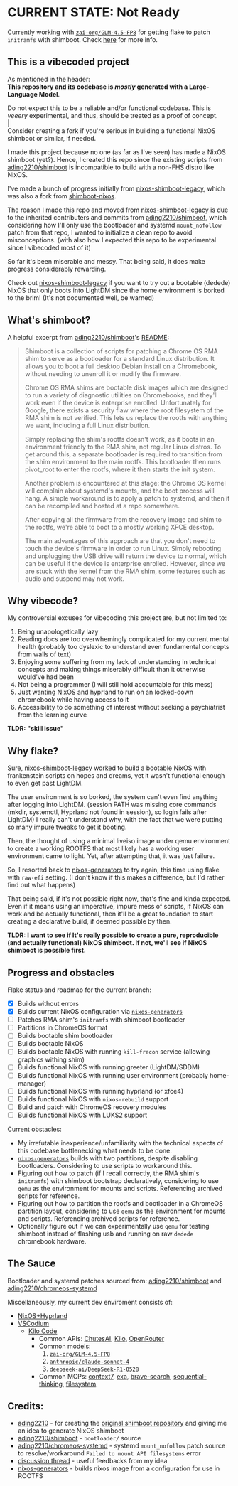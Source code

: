 # CURRENT STATE: Not Ready
Currently working with [`zai-org/GLM-4.5-FP8`](https://chutes.ai/app/chute/b5326e54-8d9e-590e-bed4-f3db35d9d4cd) for getting flake to patch `initramfs` with shimboot. Check [here](https://github.com/PopCat19/nixos-shimboot#progress-and-obstacles) for more info.

## This is a vibecoded project
As mentioned in the header:\
**This repository and its codebase is *mostly* generated with a Large-Language Model**.

Do not expect this to be a reliable and/or functional codebase. This is *veeery* experimental, and thus, should be treated as a proof of concept.\
|\
Consider creating a fork if you're serious in building a functional NixOS shimboot or similar, if needed.

I made this project because no one (as far as I've seen) has made a NixOS shimboot (yet?). Hence, I created this repo since the existing scripts from [ading2210/shimboot](https://github.com/ading2210/shimboot) is incompatible to build with a non-FHS distro like NixOS.

I've made a bunch of progress initially from [nixos-shimboot-legacy](https://github.com/PopCat19/nixos-shimboot-legacy/tree/qemu-method2), which was also a fork from [shimboot-nixos](https://github.com/PopCat19/shimboot-nixos). 

The reason I made this repo and moved from [nixos-shimboot-legacy](https://github.com/PopCat19/nixos-shimboot-legacy/tree/qemu-method2) is due to the inherited contributers and commits from [ading2210/shimboot](https://github.com/ading2210/shimboot), which considering how I'll only use the bootloader and systemd `mount_nofollow` patch from that repo, I wanted to initialize a clean repo to avoid misconceptions. (with also how I expected this repo to be experimental since I vibecoded most of it)

So far it's been miserable and messy. That being said, it does make progress considerably rewarding. 

Check out [nixos-shimboot-legacy](https://github.com/PopCat19/nixos-shimboot-legacy/tree/qemu-method2) if you want to try out a bootable (dedede) NixOS that only boots into LightDM since the home environment is borked to the brim! (It's not documented well, be warned)

## What's shimboot?
A helpful excerpt from [ading2210/shimboot](https://github.com/ading2210/shimboot)'s [README](https://github.com/PopCat19/shimboot-nixos/raw/refs/heads/main/README.md):
> Shimboot is a collection of scripts for patching a Chrome OS RMA shim to serve as a bootloader for a standard Linux distribution. It allows you to boot a full desktop Debian install on a Chromebook, without needing to unenroll it or modify the firmware.
>
> Chrome OS RMA shims are bootable disk images which are designed to run a variety of diagnostic utilities on Chromebooks, and they'll work even if the device is enterprise enrolled. Unfortunately for Google, there exists a security flaw where the root filesystem of the RMA shim is not verified. This lets us replace the rootfs with anything we want, including a full Linux distribution.
>
> Simply replacing the shim's rootfs doesn't work, as it boots in an environment friendly to the RMA shim, not regular Linux distros. To get around this, a separate bootloader is required to transition from the shim environment to the main rootfs. This bootloader then runs pivot_root to enter the rootfs, where it then starts the init system.
>
> Another problem is encountered at this stage: the Chrome OS kernel will complain about systemd's mounts, and the boot process will hang. A simple workaround is to apply a patch to systemd, and then it can be recompiled and hosted at a repo somewhere.
>
> After copying all the firmware from the recovery image and shim to the rootfs, we're able to boot to a mostly working XFCE desktop.
>
> The main advantages of this approach are that you don't need to touch the device's firmware in order to run Linux. Simply rebooting and unplugging the USB drive will return the device to normal, which can be useful if the device is enterprise enrolled. However, since we are stuck with the kernel from the RMA shim, some features such as audio and suspend may not work.

## Why vibecode?
My controversial excuses for vibecoding this project are, but not limited to:
1. Being unapologetically lazy
2. Reading docs are too overwhemingly complicated for my current mental health (probably too dyslexic to understand even fundamental concepts from walls of text)
3. Enjoying some suffering from my lack of understanding in technical concepts and making things miserably difficult than it otherwise would've had been
4. Not being a programmer (I will still hold accountable for this mess)
5. Just wanting NixOS and hyprland to run on an locked-down chromebook while having access to it
6. Accessibility to do something of interest without seeking a psychiatrist from the learning curve

**TLDR: "skill issue"**

## Why flake?
Sure, [nixos-shimboot-legacy](https://github.com/PopCat19/nixos-shimboot-legacy) worked to build a bootable NixOS with frankenstein scripts on hopes and dreams, yet it wasn't functional enough to even get past LightDM. 

The user environment is so borked, the system can't even find anything after logging into LightDM. (session PATH was missing core commands (mkdir, systemctl, Hyprland not found in session), so login fails after LightDM) I really can't understand why, with the fact that we were putting so many impure tweaks to get it booting.

Then, the thought of using a minimal liveiso image under qemu environment to create a working ROOTFS that most likely has a working user environment came to light. Yet, after attempting that, it was just failure.

So, I resorted back to [nixos-generators](https://github.com/nix-community/nixos-generators) to try again, this time using flake with `raw-efi` setting. (I don't know if this makes a difference, but I'd rather find out what happens)

That being said, if it's not possible right now, that's fine and kinda expected. Even if it means using an imperative, impure mess of scripts, if NixOS can work and be actually functional, then it'll be a great foundation to start creating a declarative build, if deemed possible by then.

**TLDR: I want to see if It's really possible to create a pure, reproducible (and actually functional) NixOS shimboot. If not, we'll see if NixOS shimboot is possible first.**

## Progress and obstacles
Flake status and roadmap for the current branch:
- [x] Builds without errors
- [x] Builds current NixOS configuration via [`nixos-generators`](https://github.com/nix-community/nixos-generators)
- [ ] Patches RMA shim's `initramfs` with shimboot bootloader
- [ ] Partitions in ChromeOS format
- [ ] Builds bootable shim bootloader
- [ ] Builds bootable NixOS
- [ ] Builds bootable NixOS with running `kill-frecon` service (allowing graphics withing shim)
- [ ] Builds functional NixOS with running greeter (LightDM/SDDM)
- [ ] Builds functional NixOS with running user environment (probably home-manager)
- [ ] Builds functional NixOS with running hyprland (or xfce4)
- [ ] Builds functional NixOS with `nixos-rebuild` support
- [ ] Build and patch with ChromeOS recovery modules
- [ ] Builds functional NixOS with LUKS2 support

Current obstacles:
- My irrefutable inexperience/unfamiliarity with the technical aspects of this codebase bottlenecking what needs to be done.
- [`nixos-generators`](https://github.com/nix-community/nixos-generators) builds with two partitions, despite disabling bootloaders. Considering to use scripts to workaround this.
- Figuring out how to patch (if I recall correctly, the RMA shim's `initramfs`) with shimboot bootstrap declaratively, considering to use `qemu` as the environment for mounts and scripts. Referencing archived scripts for reference.
- Figuring out how to partition the rootfs and bootloader in a ChromeOS partition layout, considering to use `qemu` as the environment for mounts and scripts. Referencing archived scripts for reference.
- Optionally figure out if we can experimentally use `qemu` for testing shimboot instead of flashing usb and running on raw `dedede` chromebook hardware.

## The Sauce
Bootloader and systemd patches sourced from: [ading2210/shimboot](https://github.com/ading2210/shimboot) and [ading2210/chromeos-systemd](https://github.com/ading2210/chromeos-systemd)

Miscellaneously, my current dev enviroment consists of:
- [NixOS+Hyprland](https://github.com/PopCat19/popcat19-nixos-hm)
- [VSCodium](https://github.com/VSCodium/vscodium)
  - [Kilo Code](https://github.com/Kilo-Org/kilocode)
    - Common APIs: [ChutesAI](https://chutes.ai/), [Kilo](https://kilocode.ai/docs/providers/kilocode), [OpenRouter](https://openrouter.ai/)
    - Common models: 
      1. [`zai-org/GLM-4.5-FP8`](https://chutes.ai/app/chute/b5326e54-8d9e-590e-bed4-f3db35d9d4cd)
      2. [`anthropic/claude-sonnet-4`](https://openrouter.ai/anthropic/claude-sonnet-4)
      3. [`deepseek-ai/DeepSeek-R1-0528`](https://chutes.ai/app/chute/14a91d88-d6d6-5046-aaf4-eb3ad96b7247)
    - Common MCPs: 
      [context7](https://github.com/upstash/context7), [exa](https://github.com/exa-labs/exa-mcp-server), [brave-search](https://github.com/brave/brave-search-mcp-server), [sequential-thinking](https://github.com/arben-adm/mcp-sequential-thinking), [filesystem](https://github.com/mark3labs/mcp-filesystem-server)

## Credits:
- [ading2210](https://github.com/ading2210) - for creating the [original shimboot repository](https://github.com/ading2210/shimboot) and giving me an idea to generate NixOS shimboot
- [ading2210/shimboot](https://github.com/ading2210/shimboot) - `bootloader/` source
- [ading2210/chromeos-systemd](https://github.com/ading2210/chromeos-systemd) - systemd `mount_nofollow` patch source to resolve/workaround `Failed to mount API filesystems` error
- [discussion thread](https://github.com/ading2210/shimboot/discussions/335) - useful feedbacks from my idea
- [nixos-generators](https://github.com/nix-community/nixos-generators) - builds nixos image from a configuration for use in ROOTFS
